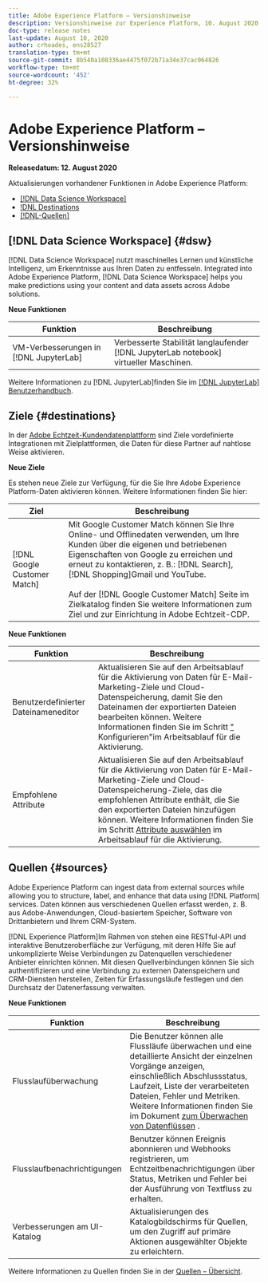 ```yaml
---
title: Adobe Experience Platform – Versionshinweise
description: Versionshinweise zur Experience Platform, 10. August 2020
doc-type: release notes
last-update: August 10, 2020
author: crhoades, ens28527
translation-type: tm+mt
source-git-commit: 8b540a108336ae4475f072b71a34e37cac064826
workflow-type: tm+mt
source-wordcount: '452'
ht-degree: 32%

---
```



# Adobe Experience Platform – Versionshinweise

**Releasedatum: 12. August 2020**

Aktualisierungen vorhandener Funktionen in Adobe Experience Platform:

- [[!DNL Data Science Workspace]](#dsw)
- [!DNL Destinations](#destinations)
- [[!DNL-Quellen]](#sources)

## [!DNL Data Science Workspace] {#dsw}

[!DNL Data Science Workspace] nutzt maschinelles Lernen und künstliche Intelligenz, um Erkenntnisse aus Ihren Daten zu entfesseln. Integrated into Adobe Experience Platform, [!DNL Data Science Workspace] helps you make predictions using your content and data assets across Adobe solutions.

**Neue Funktionen**

| Funktion | Beschreibung |
| ------- | ----------- |
| VM-Verbesserungen in [!DNL JupyterLab] | Verbesserte Stabilität langlaufender [!DNL JupyterLab notebook] virtueller Maschinen. |

Weitere Informationen zu [!DNL JupyterLab]finden Sie im [[!DNL JupyterLab] Benutzerhandbuch](../../data-science-workspace/jupyterlab/overview.md).

## Ziele {#destinations}

In der [Adobe Echtzeit-Kundendatenplattform](../../rtcdp/overview.md) sind Ziele vordefinierte Integrationen mit Zielplattformen, die Daten für diese Partner auf nahtlose Weise aktivieren.

**Neue Ziele**

Es stehen neue Ziele zur Verfügung, für die Sie Ihre Adobe Experience Platform-Daten aktivieren können. Weitere Informationen finden Sie hier:

| Ziel | Beschreibung |
|--- | ---|
| [!DNL Google Customer Match] | Mit Google Customer Match können Sie Ihre Online- und Offlinedaten verwenden, um Ihre Kunden über die eigenen und betriebenen Eigenschaften von Google zu erreichen und erneut zu kontaktieren, z. B.: [!DNL Search], [!DNL Shopping]Gmail und YouTube. <br><br> Auf der [!DNL Google Customer Match] Seite [](/help/rtcdp/destinations/google-customer-match-destination.md) im Zielkatalog finden Sie weitere Informationen zum Ziel und zur Einrichtung in Adobe Echtzeit-CDP. |

**Neue Funktionen**

| Funktion | Beschreibung |
|------- | -----------|
| Benutzerdefinierter Dateinameneditor | Aktualisieren Sie auf den Arbeitsablauf für die Aktivierung von Daten für E-Mail-Marketing-Ziele und Cloud-Datenspeicherung, damit Sie den Dateinamen der exportierten Dateien bearbeiten können. Weitere Informationen finden Sie im Schritt [ &quot;](/help/rtcdp/destinations/activate-destinations.md#configure) Konfigurieren&quot;im Arbeitsablauf für die Aktivierung. |
| Empfohlene Attribute | Aktualisieren Sie auf den Arbeitsablauf für die Aktivierung von Daten für E-Mail-Marketing-Ziele und Cloud-Datenspeicherung-Ziele, das die empfohlenen Attribute enthält, die Sie den exportierten Dateien hinzufügen können. Weitere Informationen finden Sie im Schritt [Attribute auswählen](/help/rtcdp/destinations/activate-destinations.md#select-attributes) im Arbeitsablauf für die Aktivierung. |

## Quellen {#sources}

Adobe Experience Platform can ingest data from external sources while allowing you to structure, label, and enhance that data using [!DNL Platform] services. Daten können aus verschiedenen Quellen erfasst werden, z. B. aus Adobe-Anwendungen, Cloud-basiertem Speicher, Software von Drittanbietern und Ihrem CRM-System.

[!DNL Experience Platform]Im Rahmen von stehen eine RESTful-API und interaktive Benutzeroberfläche zur Verfügung, mit deren Hilfe Sie auf unkomplizierte Weise Verbindungen zu Datenquellen verschiedener Anbieter einrichten können. Mit diesen Quellverbindungen können Sie sich authentifizieren und eine Verbindung zu externen Datenspeichern und CRM-Diensten herstellen, Zeiten für Erfassungsläufe festlegen und den Durchsatz der Datenerfassung verwalten.

**Neue Funktionen**

| Funktion | Beschreibung |
| ------- | ----------- |
| Flusslaufüberwachung | Die Benutzer können alle Flussläufe überwachen und eine detaillierte Ansicht der einzelnen Vorgänge anzeigen, einschließlich Abschlussstatus, Laufzeit, Liste der verarbeiteten Dateien, Fehler und Metriken. Weitere Informationen finden Sie im Dokument [zum Überwachen von Datenflüssen](../../sources/tutorials/ui/monitor.md) . |
| Flusslaufbenachrichtigungen | Benutzer können Ereignis abonnieren und Webhooks registrieren, um Echtzeitbenachrichtigungen über Status, Metriken und Fehler bei der Ausführung von Textfluss zu erhalten. |
| Verbesserungen am UI-Katalog | Aktualisierungen des Katalogbildschirms für Quellen, um den Zugriff auf primäre Aktionen ausgewählter Objekte zu erleichtern. |

Weitere Informationen zu Quellen finden Sie in der [Quellen – Übersicht](../../sources/home.md).
